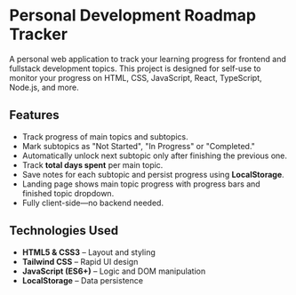 # Personal Development Roadmap Tracker

A personal web application to track your learning progress for frontend and fullstack development topics. This project is designed for self-use to monitor your progress on HTML, CSS, JavaScript, React, TypeScript, Node.js, and more.

## Features

- Track progress of main topics and subtopics.
- Mark subtopics as "Not Started", "In Progress" or "Completed."
- Automatically unlock next subtopic only after finishing the previous one.
- Track **total days spent** per main topic.
- Save notes for each subtopic and persist progress using **LocalStorage**.
- Landing page shows main topic progress with progress bars and finished topic dropdown.
- Fully client-side—no backend needed.

## Technologies Used

- **HTML5 & CSS3** – Layout and styling
- **Tailwind CSS** – Rapid UI design
- **JavaScript (ES6+)** – Logic and DOM manipulation
- **LocalStorage** – Data persistence
